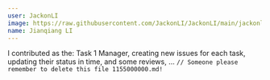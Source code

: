 ```yaml
---
user: JackonLI
image: https://raw.githubusercontent.com/JackonLI/JackonLI/main/jackonli.jpg
name: Jianqiang LI
---
```

I contributed as the: Task 1 Manager, creating new issues for each task, updating their status in time, and some reviews, ... `// Someone please remember to delete this file 1155000000.md!`

<!-- 
Note: Please put down your own information, and register your real contribution. Check the md syntax and DO NOT set up a table...
-->
